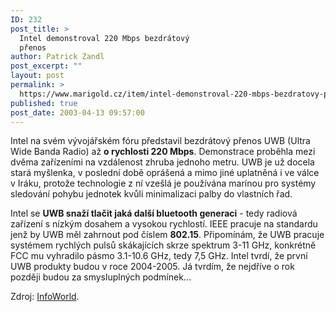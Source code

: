 ```yaml
---
ID: 232
post_title: >
  Intel demonstroval 220 Mbps bezdrátový
  přenos
author: Patrick Zandl
post_excerpt: ""
layout: post
permalink: >
  https://www.marigold.cz/item/intel-demonstroval-220-mbps-bezdratovy-prenos
published: true
post_date: 2003-04-13 09:57:00
---
```

<P>Intel na svém vývojářském fóru představil bezdrátový přenos UWB (Ultra Wide Banda Radio) až <STRONG>o rychlosti 220 Mbps</STRONG>. Demonstrace proběhla mezi dvěma zařízeními na vzdálenost zhruba jednoho metru. UWB je už docela stará myšlenka, v poslední době oprášená a mimo jiné uplatněná i ve válce v Iráku, protože technologie z ní vzešlá je používána marínou pro systémy sledování pohybu jednotek kvůli minimalizaci palby do vlastních řad. </P>
<P>Intel se <STRONG>UWB snaží tlačit jaká další bluetooth generaci</STRONG> - tedy radiová zařízení s nízkým dosahem a vysokou rychlostí. IEEE pracuje na standardu jenž by UWB měl zahrnout pod číslem <STRONG>802.15</STRONG>. Připomínám, že UWB pracuje systémem rychlých pulsů skákajících skrze spektrum 3-11 GHz, konkrétně FCC mu vyhradilo pásmo 3.1-10.6 GHz, tedy 7,5 GHz. Intel tvrdí, že první UWB produkty budou v roce 2004-2005. Já tvrdím, že nejdříve o rok později budou za smysluplných podmínek...</P>
<P>Zdroj: <A href="http://www.infoworld.com/article/03/04/11/HNidfuwb_1.html" target=_blank>InfoWorld</A>.</P>